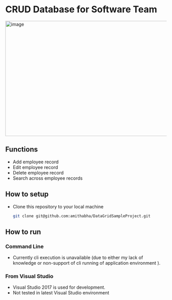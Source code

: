 # CRUD Database for Software Team

<img width="623" height="360" alt="image" src="https://github.com/user-attachments/assets/44d0d36c-c99b-4496-92d4-e20a20361612" />

## Functions
* Add employee record
* Edit employee record
* Delete employee record
* Search across employee records

## How to setup
* Clone this repository to your local machine
  ```bash
  git clone git@github.com:amithabha/DataGridSampleProject.git
  ```

## How to run

### Command Line
* Currently cli execution is unavailable (due to either my lack of knowledge or non-support of cli running of application environment ). 

### From Visual Studio
* Visual Studio 2017 is used for development.
* Not tested in latest Visual Studio environment
